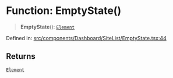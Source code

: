 # Function: EmptyState()

> **EmptyState**(): [`Element`](https://github.com/DefinitelyTyped/DefinitelyTyped/blob/80449050d0e5e84f44ffa3fd3dc5651e4747e589/types/react/jsx-runtime.d.ts#L6)

Defined in: [src/components/Dashboard/SiteList/EmptyState.tsx:44](https://github.com/Nick2bad4u/Uptime-Watcher/blob/main/src/components/Dashboard/SiteList/EmptyState.tsx#L44)

## Returns

[`Element`](https://github.com/DefinitelyTyped/DefinitelyTyped/blob/80449050d0e5e84f44ffa3fd3dc5651e4747e589/types/react/jsx-runtime.d.ts#L6)

